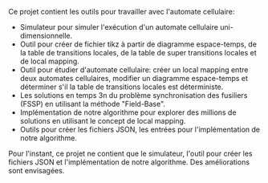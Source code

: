 Ce projet contient les outils pour travailler avec l'automate cellulaire:
 - Simulateur pour simuler l'exécution d'un automate cellulaire uni-dimensionnelle.
 - Outil pour créer de fichier tikz à partir de diagramme espace-temps, de la table de transitions locales, de la table de super transitions locales et de local mapping.
 - Outil pour étudier d'automate cellulaire: créer un local mapping entre deux automates cellulaires, modifier un diagramme espace-temps et déterminer s'il la table de transitions locales est déterministe.
 - Les solutions en temps 3n du problème synchronisation des fusiliers (FSSP) en utilisant la méthode "Field-Base".
 - Implémentation de notre algorithme pour explorer des millions de solutions en utilisant le concept de local mapping.
 - Outils pour créer les fichiers JSON, les entrées pour l'implémentation de notre algorithme.

Pour l'instant, ce projet ne contient que le simulateur, l'outil pour créer les fichiers JSON et l'implémentation de notre algorithme. Des améliorations sont envisagées.
